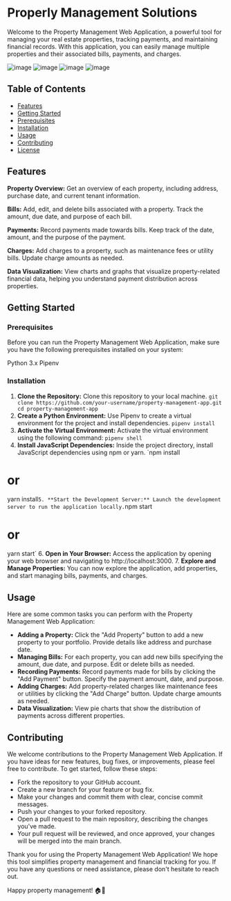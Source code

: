 # Properly Management Solutions

Welcome to the Property Management Web Application, a powerful tool for managing your real estate properties, tracking payments, and maintaining financial records. With this application, you can easily manage multiple properties and their associated bills, payments, and charges.

![image](https://github.com/jpreuven/capstone/assets/74999391/23b82633-b9fd-4caf-bb04-31c6411b68fe)
![image](https://github.com/jpreuven/capstone/assets/74999391/aa3d04e4-a1fb-4361-8858-e994fea39289)
![image](https://github.com/jpreuven/capstone/assets/74999391/356e9b2b-bdd0-4f1b-8c1d-7e9df0fbf070)
![image](https://github.com/jpreuven/capstone/assets/74999391/8cc0189d-5782-4514-a502-218a0e4231c3)

## Table of Contents

- [Features](#features)
- [Getting Started](#getting-started)
- [Prerequisites](#prerequisites)
- [Installation](#installation)
- [Usage](#usage)
- [Contributing](#contributing)
- [License](#license)

## Features
**Property Overview:** Get an overview of each property, including address, purchase date, and current tenant information.

**Bills:** Add, edit, and delete bills associated with a property. Track the amount, due date, and purpose of each bill.

**Payments:** Record payments made towards bills. Keep track of the date, amount, and the purpose of the payment.

**Charges:** Add charges to a property, such as maintenance fees or utility bills. Update charge amounts as needed.

**Data Visualization:** View charts and graphs that visualize property-related financial data, helping you understand payment distribution across properties.

## Getting Started
### Prerequisites
Before you can run the Property Management Web Application, make sure you have the following prerequisites installed on your system:

Python 3.x
Pipenv

### Installation
1. **Clone the Repository:** Clone this repository to your local machine.
`git clone https://github.com/your-username/property-management-app.git
cd property-management-app`
2. **Create a Python Environment:** Use Pipenv to create a virtual environment for the project and install dependencies.
`pipenv install`
3. **Activate the Virtual Environment:** Activate the virtual environment using the following command:
`pipenv shell`
4. **Install JavaScript Dependencies:** Inside the project directory, install JavaScript dependencies using npm or yarn.
`npm install
# or
yarn install`
5. **Start the Development Server:** Launch the development server to run the application locally.
`npm start
# or
yarn start`
6. **Open in Your Browser:** Access the application by opening your web browser and navigating to http://localhost:3000.
7. **Explore and Manage Properties:** You can now explore the application, add properties, and start managing bills, payments, and charges.

## Usage
Here are some common tasks you can perform with the Property Management Web Application: 
- **Adding a Property:** Click the "Add Property" button to add a new property to your portfolio. Provide details like address and purchase date.
- **Managing Bills:** For each property, you can add new bills specifying the amount, due date, and purpose. Edit or delete bills as needed.
- **Recording Payments:** Record payments made for bills by clicking the "Add Payment" button. Specify the payment amount, date, and purpose.
- **Adding Charges:** Add property-related charges like maintenance fees or utilities by clicking the "Add Charge" button. Update charge amounts as needed.
- **Data Visualization:** View pie charts that show the distribution of payments across different properties.

## Contributing
We welcome contributions to the Property Management Web Application. If you have ideas for new features, bug fixes, or improvements, please feel free to contribute. To get started, follow these steps:
- Fork the repository to your GitHub account.
- Create a new branch for your feature or bug fix.
- Make your changes and commit them with clear, concise commit messages.
- Push your changes to your forked repository.
- Open a pull request to the main repository, describing the changes you've made.
- Your pull request will be reviewed, and once approved, your changes will be merged into the main branch.

Thank you for using the Property Management Web Application! We hope this tool simplifies property management and financial tracking for you. If you have any questions or need assistance, please don't hesitate to reach out.

Happy property management! 🏠💼
